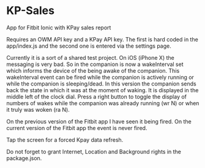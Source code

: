 # KP-Sales
App for Fitbit Ionic with KPay sales report

Requires an OWM API key and a KPay API key. The first is hard coded in the app/index.js and the second one is entered via the settings page.

Currently it is a sort of a shared test project. On iOS (iPhone X) the messaging is very bad. So in the companion is now a wakeInterval set which informs the device of the being awake of the companion. This wakeInterval event can be fired while the companion is actively running  or while the companion is sleeping/dead. In this version the companion sends back the state in which it was at the moment of waking. It is displayed in the middle left of the clock dial. Press a right button to toggle the display of numbers of wakes while the companion was already running (wr N) or when it truly was woken (ra N).

On the previous version of the Fitbit app I have seen it being fired. On the current version of the Fitbit app the event is never fired.

Tap the screen for a forced Kpay data refresh.

Do not forget to grant Internet, Location and Background rights in the package.json.
